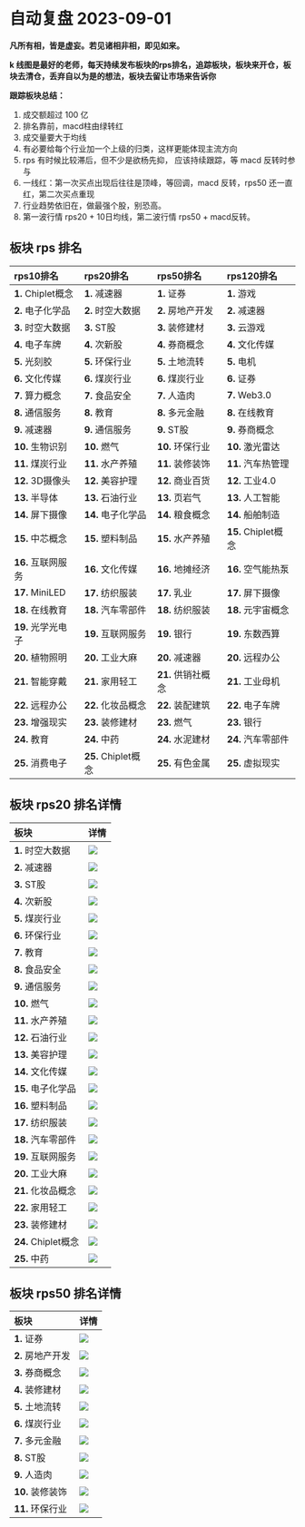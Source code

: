 # 自动复盘 2023-09-01

**凡所有相，皆是虚妄。若见诸相非相，即见如来。**

**k 线图是最好的老师，每天持续发布板块的rps排名，追踪板块，板块来开仓，板块去清仓，丢弃自以为是的想法，板块去留让市场来告诉你**
        
**跟踪板块总结：**
1. 成交额超过 100 亿
2. 排名靠前，macd柱由绿转红
3. 成交量要大于均线
4. 有必要给每个行业加一个上级的归类，这样更能体现主流方向
5. rps 有时候比较滞后，但不少是欲杨先抑， 应该持续跟踪，等 macd 反转时参与
6. 一线红：第一次买点出现后往往是顶峰，等回调，macd 反转，rps50 还一直红，第二次买点重现
7. 行业趋势依旧在，做最强个股，别恐高。
8. 第一波行情 rps20 + 10日均线，第二波行情 rps50 + macd反转。
        
## 板块 rps 排名
| rps10排名          | rps20排名           | rps50排名          | rps120排名          |
|:-------------------|:--------------------|:-------------------|:--------------------|
| **1.** Chiplet概念 | **1.** 减速器       | **1.** 证券        | **1.** 游戏         |
| **2.** 电子化学品  | **2.** 时空大数据   | **2.** 房地产开发  | **2.** 减速器       |
| **3.** 时空大数据  | **3.** ST股         | **3.** 装修建材    | **3.** 云游戏       |
| **4.** 电子车牌    | **4.** 次新股       | **4.** 券商概念    | **4.** 文化传媒     |
| **5.** 光刻胶      | **5.** 环保行业     | **5.** 土地流转    | **5.** 电机         |
| **6.** 文化传媒    | **6.** 煤炭行业     | **6.** 煤炭行业    | **6.** 证券         |
| **7.** 算力概念    | **7.** 食品安全     | **7.** 人造肉      | **7.** Web3.0       |
| **8.** 通信服务    | **8.** 教育         | **8.** 多元金融    | **8.** 在线教育     |
| **9.** 减速器      | **9.** 通信服务     | **9.** ST股        | **9.** 券商概念     |
| **10.** 生物识别   | **10.** 燃气        | **10.** 环保行业   | **10.** 激光雷达    |
| **11.** 煤炭行业   | **11.** 水产养殖    | **11.** 装修装饰   | **11.** 汽车热管理  |
| **12.** 3D摄像头   | **12.** 美容护理    | **12.** 商业百货   | **12.** 工业4.0     |
| **13.** 半导体     | **13.** 石油行业    | **13.** 页岩气     | **13.** 人工智能    |
| **14.** 屏下摄像   | **14.** 电子化学品  | **14.** 粮食概念   | **14.** 船舶制造    |
| **15.** 中芯概念   | **15.** 塑料制品    | **15.** 水产养殖   | **15.** Chiplet概念 |
| **16.** 互联网服务 | **16.** 文化传媒    | **16.** 地摊经济   | **16.** 空气能热泵  |
| **17.** MiniLED    | **17.** 纺织服装    | **17.** 乳业       | **17.** 屏下摄像    |
| **18.** 在线教育   | **18.** 汽车零部件  | **18.** 纺织服装   | **18.** 元宇宙概念  |
| **19.** 光学光电子 | **19.** 互联网服务  | **19.** 银行       | **19.** 东数西算    |
| **20.** 植物照明   | **20.** 工业大麻    | **20.** 减速器     | **20.** 远程办公    |
| **21.** 智能穿戴   | **21.** 家用轻工    | **21.** 供销社概念 | **21.** 工业母机    |
| **22.** 远程办公   | **22.** 化妆品概念  | **22.** 装配建筑   | **22.** 电子车牌    |
| **23.** 增强现实   | **23.** 装修建材    | **23.** 燃气       | **23.** 银行        |
| **24.** 教育       | **24.** 中药        | **24.** 水泥建材   | **24.** 汽车零部件  |
| **25.** 消费电子   | **25.** Chiplet概念 | **25.** 有色金属   | **25.** 虚拟现实    |
## 板块 rps20 排名详情
| 板块                | 详情                                                                                                |
|:--------------------|:----------------------------------------------------------------------------------------------------|
| **1.** 时空大数据   | ![](https://sykent-blog-image.oss-cn-beijing.aliyuncs.com/quant/image/2023/9/1693555527057-tmp.jpg) |
| **2.** 减速器       | ![](https://sykent-blog-image.oss-cn-beijing.aliyuncs.com/quant/image/2023/9/1693555528391-tmp.jpg) |
| **3.** ST股         | ![](https://sykent-blog-image.oss-cn-beijing.aliyuncs.com/quant/image/2023/9/1693555529345-tmp.jpg) |
| **4.** 次新股       | ![](https://sykent-blog-image.oss-cn-beijing.aliyuncs.com/quant/image/2023/9/1693555530354-tmp.jpg) |
| **5.** 煤炭行业     | ![](https://sykent-blog-image.oss-cn-beijing.aliyuncs.com/quant/image/2023/9/1693555531340-tmp.jpg) |
| **6.** 环保行业     | ![](https://sykent-blog-image.oss-cn-beijing.aliyuncs.com/quant/image/2023/9/1693555532477-tmp.jpg) |
| **7.** 教育         | ![](https://sykent-blog-image.oss-cn-beijing.aliyuncs.com/quant/image/2023/9/1693555533487-tmp.jpg) |
| **8.** 食品安全     | ![](https://sykent-blog-image.oss-cn-beijing.aliyuncs.com/quant/image/2023/9/1693555534431-tmp.jpg) |
| **9.** 通信服务     | ![](https://sykent-blog-image.oss-cn-beijing.aliyuncs.com/quant/image/2023/9/1693555535359-tmp.jpg) |
| **10.** 燃气        | ![](https://sykent-blog-image.oss-cn-beijing.aliyuncs.com/quant/image/2023/9/1693555536304-tmp.jpg) |
| **11.** 水产养殖    | ![](https://sykent-blog-image.oss-cn-beijing.aliyuncs.com/quant/image/2023/9/1693555537256-tmp.jpg) |
| **12.** 石油行业    | ![](https://sykent-blog-image.oss-cn-beijing.aliyuncs.com/quant/image/2023/9/1693555538352-tmp.jpg) |
| **13.** 美容护理    | ![](https://sykent-blog-image.oss-cn-beijing.aliyuncs.com/quant/image/2023/9/1693555539289-tmp.jpg) |
| **14.** 文化传媒    | ![](https://sykent-blog-image.oss-cn-beijing.aliyuncs.com/quant/image/2023/9/1693555540302-tmp.jpg) |
| **15.** 电子化学品  | ![](https://sykent-blog-image.oss-cn-beijing.aliyuncs.com/quant/image/2023/9/1693555541273-tmp.jpg) |
| **16.** 塑料制品    | ![](https://sykent-blog-image.oss-cn-beijing.aliyuncs.com/quant/image/2023/9/1693555542389-tmp.jpg) |
| **17.** 纺织服装    | ![](https://sykent-blog-image.oss-cn-beijing.aliyuncs.com/quant/image/2023/9/1693555543355-tmp.jpg) |
| **18.** 汽车零部件  | ![](https://sykent-blog-image.oss-cn-beijing.aliyuncs.com/quant/image/2023/9/1693555544390-tmp.jpg) |
| **19.** 互联网服务  | ![](https://sykent-blog-image.oss-cn-beijing.aliyuncs.com/quant/image/2023/9/1693555545372-tmp.jpg) |
| **20.** 工业大麻    | ![](https://sykent-blog-image.oss-cn-beijing.aliyuncs.com/quant/image/2023/9/1693555546387-tmp.jpg) |
| **21.** 化妆品概念  | ![](https://sykent-blog-image.oss-cn-beijing.aliyuncs.com/quant/image/2023/9/1693555547324-tmp.jpg) |
| **22.** 家用轻工    | ![](https://sykent-blog-image.oss-cn-beijing.aliyuncs.com/quant/image/2023/9/1693555548308-tmp.jpg) |
| **23.** 装修建材    | ![](https://sykent-blog-image.oss-cn-beijing.aliyuncs.com/quant/image/2023/9/1693555549223-tmp.jpg) |
| **24.** Chiplet概念 | ![](https://sykent-blog-image.oss-cn-beijing.aliyuncs.com/quant/image/2023/9/1693555550272-tmp.jpg) |
| **25.** 中药        | ![](https://sykent-blog-image.oss-cn-beijing.aliyuncs.com/quant/image/2023/9/1693555551255-tmp.jpg) |
## 板块 rps50 排名详情
| 板块              | 详情                                                                                                |
|:------------------|:----------------------------------------------------------------------------------------------------|
| **1.** 证券       | ![](https://sykent-blog-image.oss-cn-beijing.aliyuncs.com/quant/image/2023/9/1693555552324-tmp.jpg) |
| **2.** 房地产开发 | ![](https://sykent-blog-image.oss-cn-beijing.aliyuncs.com/quant/image/2023/9/1693555553257-tmp.jpg) |
| **3.** 券商概念   | ![](https://sykent-blog-image.oss-cn-beijing.aliyuncs.com/quant/image/2023/9/1693555554288-tmp.jpg) |
| **4.** 装修建材   | ![](https://sykent-blog-image.oss-cn-beijing.aliyuncs.com/quant/image/2023/9/1693555555273-tmp.jpg) |
| **5.** 土地流转   | ![](https://sykent-blog-image.oss-cn-beijing.aliyuncs.com/quant/image/2023/9/1693555556324-tmp.jpg) |
| **6.** 煤炭行业   | ![](https://sykent-blog-image.oss-cn-beijing.aliyuncs.com/quant/image/2023/9/1693555557177-tmp.jpg) |
| **7.** 多元金融   | ![](https://sykent-blog-image.oss-cn-beijing.aliyuncs.com/quant/image/2023/9/1693555558157-tmp.jpg) |
| **8.** ST股       | ![](https://sykent-blog-image.oss-cn-beijing.aliyuncs.com/quant/image/2023/9/1693555559021-tmp.jpg) |
| **9.** 人造肉     | ![](https://sykent-blog-image.oss-cn-beijing.aliyuncs.com/quant/image/2023/9/1693555560082-tmp.jpg) |
| **10.** 装修装饰  | ![](https://sykent-blog-image.oss-cn-beijing.aliyuncs.com/quant/image/2023/9/1693555561027-tmp.jpg) |
| **11.** 环保行业  | ![](https://sykent-blog-image.oss-cn-beijing.aliyuncs.com/quant/image/2023/9/1693555561941-tmp.jpg) |